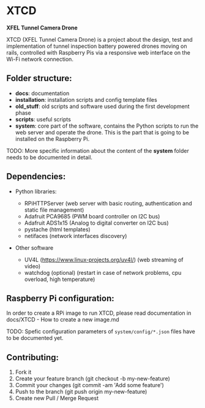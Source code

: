 # XTCD

**XFEL Tunnel Camera Drone**

XTCD (XFEL Tunnel Camera Drone) is a project about the design, test and implementation of tunnel inspection battery powered drones moving on rails, controlled with Raspberry Pis via a responsive web interface on the Wi-Fi network connection.

## Folder structure:

- **docs**: documentation
- **installation**: installation scripts and config template files
- **old_stuff**: old scripts and software used during the first development phase
- **scripts**: useful scripts
- **system**: core part of the software, contains the Python scripts to run the web server and operate the drone. This is the part that is going to be installed on the Raspberry Pi.

TODO: More specific information about the content of the **system** folder needs to be documented in detail.

## Dependencies:

- Python libraries:
	- RPiHTTPServer (web server with basic routing, authentication and static file management)
	- Adafruit PCA9685 (PWM board controller on I2C bus)
	- Adafruit ADS1x15 (Analog to digital converter on I2C bus)
	- pystache (html templates)
	- netifaces (network interfaces discovery)

- Other software
	- UV4L (https://www.linux-projects.org/uv4l/) (web streaming of video)
	- watchdog (optional) (restart in case of network problems, cpu overload, high temperature)

## Raspberry Pi configuration:

In order to create a RPi image to run XTCD, please read documentation in  
docs/XTCD - How to create a new image.md

TODO: Spefic configuration parameters of `system/config/*.json` files have to be documented yet.

## Contributing:

1. Fork it
2. Create your feature branch (git checkout -b my-new-feature)
3. Commit your changes (git commit -am 'Add some feature')
4. Push to the branch (git push origin my-new-feature)
5. Create new Pull / Merge Request 
